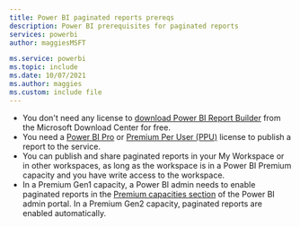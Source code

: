 ```yaml
---
title: Power BI paginated reports prereqs
description: Power BI prerequisites for paginated reports
services: powerbi
author: maggiesMSFT

ms.service: powerbi
ms.topic: include
ms.date: 10/07/2021
ms.author: maggies
ms.custom: include file
---
```


- You don't need any license to [download Power BI Report Builder](https://go.microsoft.com/fwlink/?linkid=2086513) from the Microsoft Download Center for free.
- You need a [Power BI Pro](../fundamentals/service-self-service-signup-for-power-bi.md) or [Premium Per User (PPU)](../admin/service-premium-per-user-faq.yml) license to publish a report to the service.
- You can publish and share paginated reports in your My Workspace or in other workspaces, as long as the workspace is in a Power BI Premium capacity and you have write access to the workspace. 
- In a Premium Gen1 capacity, a Power BI admin needs to enable paginated reports in the [Premium capacities section](../admin/service-admin-premium-workloads.md#paginated-reports) of the Power BI admin portal. In a Premium Gen2 capacity, paginated reports are enabled automatically.


